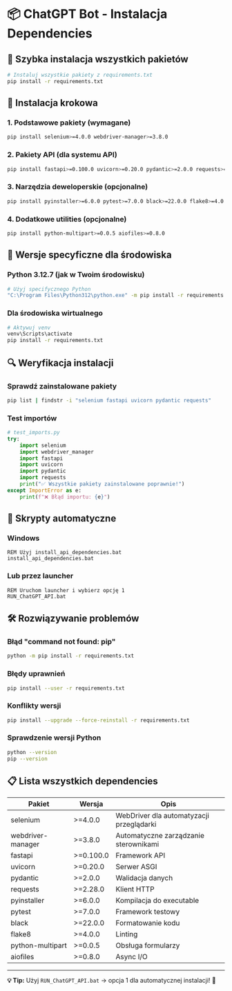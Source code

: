 # 📦 ChatGPT Bot - Instalacja Dependencies

## 🚀 Szybka instalacja wszystkich pakietów

```bash
# Instaluj wszystkie pakiety z requirements.txt
pip install -r requirements.txt
```

## 🔧 Instalacja krokowa

### 1. Podstawowe pakiety (wymagane)
```bash
pip install selenium>=4.0.0 webdriver-manager>=3.8.0
```

### 2. Pakiety API (dla systemu API)
```bash
pip install fastapi>=0.100.0 uvicorn>=0.20.0 pydantic>=2.0.0 requests>=2.28.0
```

### 3. Narzędzia deweloperskie (opcjonalne)
```bash
pip install pyinstaller>=6.0.0 pytest>=7.0.0 black>=22.0.0 flake8>=4.0.0
```

### 4. Dodatkowe utilities (opcjonalne)
```bash
pip install python-multipart>=0.0.5 aiofiles>=0.8.0
```

## 🎯 Wersje specyficzne dla środowiska

### Python 3.12.7 (jak w Twoim środowisku)
```bash
# Użyj specifycznego Python
"C:\Program Files\Python312\python.exe" -m pip install -r requirements.txt
```

### Dla środowiska wirtualnego
```bash
# Aktywuj venv
venv\Scripts\activate
pip install -r requirements.txt
```

## 🔍 Weryfikacja instalacji

### Sprawdź zainstalowane pakiety
```bash
pip list | findstr -i "selenium fastapi uvicorn pydantic requests"
```

### Test importów
```python
# test_imports.py
try:
    import selenium
    import webdriver_manager
    import fastapi
    import uvicorn
    import pydantic
    import requests
    print("✅ Wszystkie pakiety zainstalowane poprawnie!")
except ImportError as e:
    print(f"❌ Błąd importu: {e}")
```

## 🚀 Skrypty automatyczne

### Windows
```batch
REM Użyj install_api_dependencies.bat
install_api_dependencies.bat
```

### Lub przez launcher
```batch
REM Uruchom launcher i wybierz opcję 1
RUN_ChatGPT_API.bat
```

## 🛠️ Rozwiązywanie problemów

### Błąd "command not found: pip"
```bash
python -m pip install -r requirements.txt
```

### Błędy uprawnień
```bash
pip install --user -r requirements.txt
```

### Konflikty wersji
```bash
pip install --upgrade --force-reinstall -r requirements.txt
```

### Sprawdzenie wersji Python
```bash
python --version
pip --version
```

## 📋 Lista wszystkich dependencies

| Pakiet | Wersja | Opis |
|--------|--------|------|
| selenium | >=4.0.0 | WebDriver dla automatyzacji przeglądarki |
| webdriver-manager | >=3.8.0 | Automatyczne zarządzanie sterownikami |
| fastapi | >=0.100.0 | Framework API |
| uvicorn | >=0.20.0 | Serwer ASGI |
| pydantic | >=2.0.0 | Walidacja danych |
| requests | >=2.28.0 | Klient HTTP |
| pyinstaller | >=6.0.0 | Kompilacja do executable |
| pytest | >=7.0.0 | Framework testowy |
| black | >=22.0.0 | Formatowanie kodu |
| flake8 | >=4.0.0 | Linting |
| python-multipart | >=0.0.5 | Obsługa formularzy |
| aiofiles | >=0.8.0 | Async I/O |

---
**💡 Tip:** Użyj `RUN_ChatGPT_API.bat` → opcja 1 dla automatycznej instalacji! 🚀
